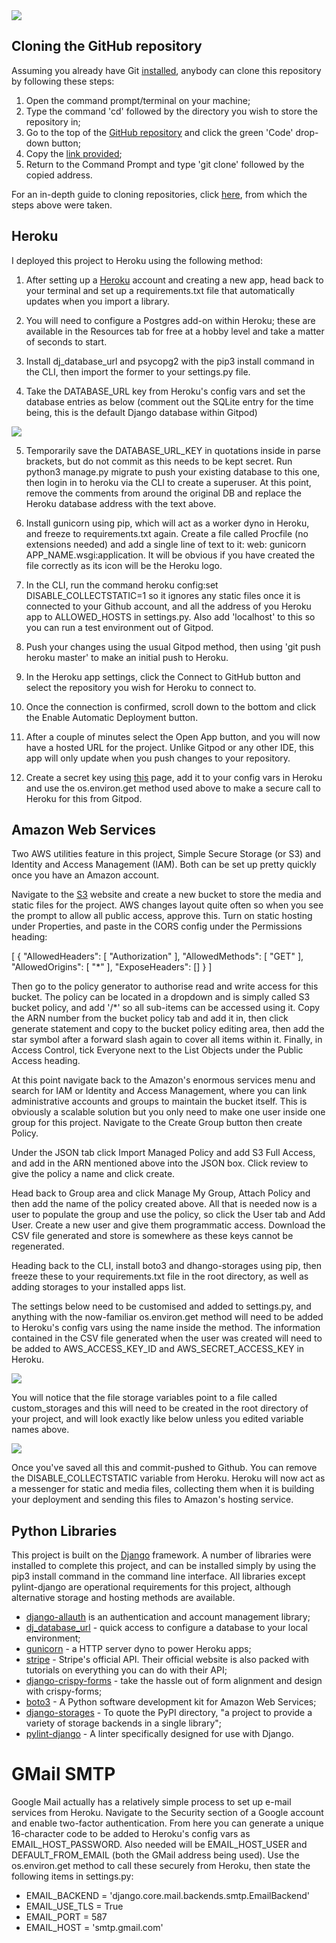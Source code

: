 <img src="../setup-banner.png">

## Cloning the GitHub repository

Assuming you already have Git [installed](https://git-scm.com/download/), anybody can clone this repository by following these steps:

1. Open the command prompt/terminal on your machine;
2. Type the command 'cd' followed by the directory you wish to store the repository in;
3. Go to the top of the [GitHub repository](https://github.com/kiehozero/bella-ciao/) and click the green 'Code' drop-down button;
4. Copy the [link provided](https://github.com/kiehozero/bella-ciao.git);
5. Return to the Command Prompt and type 'git clone' followed by the copied address.

For an in-depth guide to cloning repositories, click [here](https://www.howtogeek.com/451360/how-to-clone-a-github-repository/), from which the steps above were taken.


## Heroku

I deployed this project to Heroku using the following method:

1. After setting up a [Heroku](https://www.heroku.com/) account and creating a new app, head back to your terminal and set up a requirements.txt file that automatically updates when you import a library. 

2. You will need to configure a Postgres add-on within Heroku; these are available in the Resources tab for free at a hobby level and take a matter of seconds to start. 

3. Install dj_database_url and psycopg2 with the pip3 install command in the CLI, then import the former to your settings.py file.

4. Take the DATABASE_URL key from Heroku's config vars and set the database entries as below (comment out the SQLite entry for the time being, this is the default Django database within Gitpod)

<img src="../db-reqs.png">

5. Temporarily save the DATABASE_URL_KEY in quotations inside in parse brackets, but do not commit as this needs to be kept secret. Run python3 manage.py migrate to push your existing database to this one, then login in to heroku via the CLI to create a superuser. At this point, remove the comments from around the original DB and replace the Heroku database address with the text above.

6. Install gunicorn using pip, which will act as a worker dyno in Heroku, and freeze to requirements.txt again. Create a file called Procfile (no extensions needed) and add a single line of text to it: web: gunicorn APP_NAME.wsgi:application. It will be obvious if you have created the file correctly as its icon will be the Heroku logo.

7. In the CLI, run the command heroku config:set DISABLE_COLLECTSTATIC=1 so it ignores any static files once it is connected to your Github account, and all the address of you Heroku app to ALLOWED_HOSTS in settings.py. Also add 'localhost' to this so you can run a test environment out of Gitpod.
8. Push your changes using the usual Gitpod method, then using 'git push heroku master' to make an initial push to Heroku.
9. In the Heroku app settings, click the Connect to GitHub button and select the repository you wish for Heroku to connect to. 
10. Once the connection is confirmed, scroll down to the bottom and click the Enable Automatic Deployment button.
11. After a couple of minutes select the Open App button, and you will now have a hosted URL for the project. Unlike Gitpod or any other IDE, this app will only update when you push changes to your repository.
12. Create a secret key using [this](https://miniwebtool.com/django-secret-key-generator/) page, add it to your config vars in Heroku and use the os.environ.get method used above to make a secure call to Heroku for this from Gitpod.
 

## Amazon Web Services

Two AWS utilities feature in this project, Simple Secure Storage (or S3) and Identity and Access Management (IAM). Both can be set up pretty quickly once you have an Amazon account.

Navigate to the [S3](https://aws.amazon.com/) website and create a new bucket to store the media and static files for the project. AWS changes layout quite often so when you see the prompt to allow all public access, approve this. Turn on static hosting under Properties, and paste in the CORS config under the Permissions heading:

[
	{
 		"AllowedHeaders": [
     		"Authorization"
 		    ],
 	    "AllowedMethods": [
		    "GET"
 		    ],
 		"AllowedOrigins": [
     	    "*"
 		    ],
		"ExposeHeaders": []
	}
] 

Then go to the policy generator to authorise read and write access for this bucket. The policy can be located in a dropdown and is simply called S3 bucket policy, and add '/*' so all sub-items can be accessed using it. Copy the ARN number from the bucket policy tab and add it in, then click generate statement and copy to the bucket policy editing area, then add the star symbol after a forward slash again to cover all items within it. Finally, in Access Control, tick Everyone next to the List Objects under the Public Access heading.

At this point navigate back to the Amazon's enormous services menu and search for IAM or Identity and Access Management, where you can link administrative accounts and groups to maintain the bucket itself. This is obviously a scalable solution but you only need to make one user inside one group for this project. Navigate to the Create Group button then create Policy. 

Under the JSON tab click Import Managed Policy and add S3 Full Access, and add in the ARN mentioned above into the JSON box. Click review to give the policy a name and click create.

Head back to Group area and click Manage My Group, Attach Policy and then add the name of the policy created above. All that is needed now is a user to populate the group and use the policy, so click the User tab and Add User. Create a new user and give them programmatic access. Download the CSV file generated and store is somewhere as these keys cannot be regenerated.

Heading back to the CLI, install boto3 and dhango-storages using pip, then freeze these to your requirements.txt file in the root directory, as well as adding storages to your installed apps list.

The settings below need to be customised and added to settings.py, and anything with the now-familiar os.environ.get method will need to be added to Heroku's config vars using the name inside the method. The information contained in the CSV file generated when the user was created will need to be added to AWS_ACCESS_KEY_ID and AWS_SECRET_ACCESS_KEY in Heroku.

<img src="../aws-reqs.png">

You will notice that the file storage variables point to a file called custom_storages and this will need to be created in the root directory of your project, and will look exactly like below unless you edited variable names above.

<img src="../aws-cust-storage.png">

Once you've saved all this and commit-pushed to Github. You can remove the DISABLE_COLLECTSTATIC variable from Heroku. Heroku will now act as a messenger for static and media files, collecting them when it is building your deployment and sending this files to Amazon's hosting service.

## Python Libraries

This project is built on the [Django](https://www.djangoproject.com/) framework. A number of libraries were installed to complete this project, and can be installed simply by using the pip3 install command in the command line interface. All libraries except pylint-django are operational requirements for this project, although alternative storage and hosting methods are available.

- [django-allauth](https://pypi.org/project/django-allauth/) is an authentication and account management library;
- [dj_database_url](https://pypi.org/project/dj-database-url/) - quick access to configure a database to your local environment;
- [gunicorn](https://pypi.org/project/gunicorn/) - a HTTP server dyno to power Heroku apps;
- [stripe](https://pypi.org/project/stripe/) - Stripe's official API. Their official website is also packed with tutorials on everything you can do with their API;
- [django-crispy-forms](https://github.com/django-crispy-forms/django-crispy-forms) - take the hassle out of form alignment and design with crispy-forms;
- [boto3](https://pypi.org/project/boto3/) - A Python software development kit for Amazon Web Services;
- [django-storages](https://pypi.org/project/django-storages/) - To quote the PyPI directory, "a project to provide a variety of storage backends in a single library";
- [pylint-django](https://pypi.org/project/pylint-django/) - A linter specifically designed for use with Django.


# GMail SMTP

Google Mail actually has a relatively simple process to set up e-mail services from Heroku. Navigate to the Security section of a Google account and enable two-factor authentication. From here you can generate a unique 16-character code to be added to Heroku's config vars as EMAIL_HOST_PASSWORD. Also needed will be EMAIL_HOST_USER and DEFAULT_FROM_EMAIL (both the GMail address being used). Use the os.environ.get method to call these securely from Heroku, then state the following items in settings.py:

 - EMAIL_BACKEND = 'django.core.mail.backends.smtp.EmailBackend'
 - EMAIL_USE_TLS = True
 - EMAIL_PORT = 587
 - EMAIL_HOST = 'smtp.gmail.com'